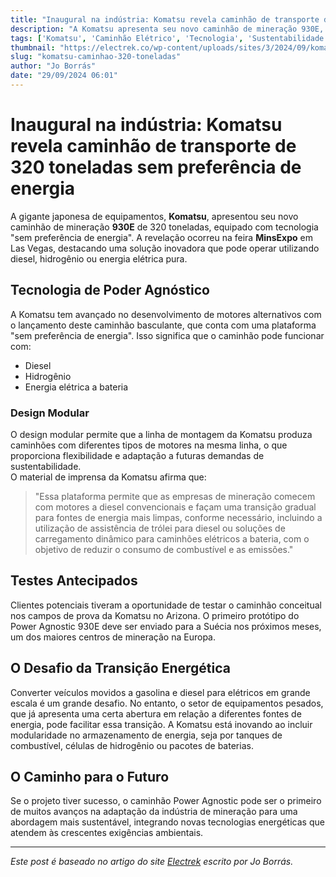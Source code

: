 ```yaml
---
title: "Inaugural na indústria: Komatsu revela caminhão de transporte de 320 toneladas sem preferência de energia"
description: "A Komatsu apresenta seu novo caminhão de mineração 930E, uma inovação que permite operar com diferentes fontes de energia, incluindo diesel, hidrogênio e energia elétrica."
tags: ['Komatsu', 'Caminhão Elétrico', 'Tecnologia', 'Sustentabilidade', 'Mineração']
thumbnail: "https://electrek.co/wp-content/uploads/sites/3/2024/09/komatsu_MAIN.jpg?quality=82&strip=all&w=1600"
slug: "komatsu-caminhao-320-toneladas"
author: "Jo Borrás"
date: "29/09/2024 06:01"
---
```


# Inaugural na indústria: Komatsu revela caminhão de transporte de 320 toneladas sem preferência de energia

A gigante japonesa de equipamentos, **Komatsu**, apresentou seu novo caminhão de mineração **930E** de 320 toneladas, equipado com tecnologia "sem preferência de energia". A revelação ocorreu na feira **MinsExpo** em Las Vegas, destacando uma solução inovadora que pode operar utilizando diesel, hidrogênio ou energia elétrica pura.

## Tecnologia de Poder Agnóstico
A Komatsu tem avançado no desenvolvimento de motores alternativos com o lançamento deste caminhão basculante, que conta com uma plataforma "sem preferência de energia". Isso significa que o caminhão pode funcionar com:
- Diesel
- Hidrogênio
- Energia elétrica a bateria

### Design Modular
O design modular permite que a linha de montagem da Komatsu produza caminhões com diferentes tipos de motores na mesma linha, o que proporciona flexibilidade e adaptação a futuras demandas de sustentabilidade.  
O material de imprensa da Komatsu afirma que:
> "Essa plataforma permite que as empresas de mineração comecem com motores a diesel convencionais e façam uma transição gradual para fontes de energia mais limpas, conforme necessário, incluindo a utilização de assistência de trólei para diesel ou soluções de carregamento dinâmico para caminhões elétricos a bateria, com o objetivo de reduzir o consumo de combustível e as emissões."

## Testes Antecipados
Clientes potenciais tiveram a oportunidade de testar o caminhão conceitual nos campos de prova da Komatsu no Arizona. O primeiro protótipo do Power Agnostic 930E deve ser enviado para a Suécia nos próximos meses, um dos maiores centros de mineração na Europa.

## O Desafio da Transição Energética
Converter veículos movidos a gasolina e diesel para elétricos em grande escala é um grande desafio. No entanto, o setor de equipamentos pesados, que já apresenta uma certa abertura em relação a diferentes fontes de energia, pode facilitar essa transição. A Komatsu está inovando ao incluir modularidade no armazenamento de energia, seja por tanques de combustível, células de hidrogênio ou pacotes de baterias.

## O Caminho para o Futuro
Se o projeto tiver sucesso, o caminhão Power Agnostic pode ser o primeiro de muitos avanços na adaptação da indústria de mineração para uma abordagem mais sustentável, integrando novas tecnologias energéticas que atendem às crescentes exigências ambientais.

---  

*Este post é baseado no artigo do site [Electrek](https://electrek.co/2024/09/28/industry-first-komatsu-reveals-power-agnostic-320-ton-haul-truck/) escrito por Jo Borrás.*